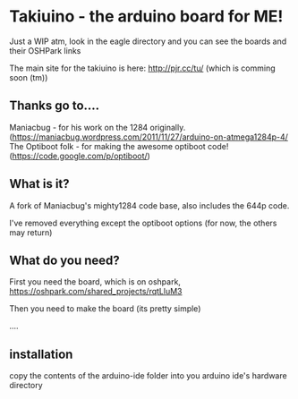 # Takiuino - the arduino board for ME!

Just a WIP atm, look in the eagle directory and you can see the boards and their OSHPark links

The main site for the takiuino is here: http://pjr.cc/tu/ (which is comming soon (tm))

## Thanks go to....

Maniacbug - for his work on the 1284 originally. (https://maniacbug.wordpress.com/2011/11/27/arduino-on-atmega1284p-4/
The Optiboot folk - for making the awesome optiboot code! (https://code.google.com/p/optiboot/)

## What is it?

A fork of Maniacbug's mighty1284 code base, also includes the 644p code.

I've removed everything except the optiboot options (for now, the others may return)

## What do you need?

First you need the board, which is on oshpark, https://oshpark.com/shared_projects/rqtLluM3

Then you need to make the board (its pretty simple)

....

## installation

copy the contents of the arduino-ide folder into you arduino ide's hardware directory

